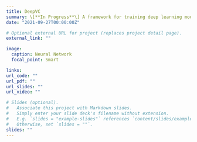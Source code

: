 ```yaml
---
title: DeepVC
summary: \[**In Progress**\] A framework for training deep learning models using Volunteer computing. This will allow models to be trained in a distributed manner on devices from volunteer participants. The goal is to provide a cheaper alternative for training large scale models.
date: "2021-09-27T00:00:00Z"

# Optional external URL for project (replaces project detail page).
external_link: ""

image:
  caption: Neural Network
  focal_point: Smart

links:
url_code: ""
url_pdf: ""
url_slides: ""
url_video: ""

# Slides (optional).
#   Associate this project with Markdown slides.
#   Simply enter your slide deck's filename without extension.
#   E.g. `slides = "example-slides"` references `content/slides/example-slides.md`.
#   Otherwise, set `slides = ""`.
slides: ""
---
```

